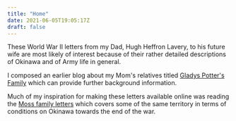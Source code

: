 ```yaml
---
title: "Home"
date: 2021-06-05T19:05:17Z
draft: false
---
```

These World War II letters from my Dad, Hugh Heffron Lavery, to his future wife are most likely of interest because of their rather detailed descriptions of Okinawa and of Army life in general.  

I composed an earlier blog about my Mom's relatives titled [Gladys Potter's Family](https://hlavery.org) which can provide further background information.  

Much of my inspiration for making these letters available online was reading the [Moss family letters](https://www.mossletters.com) which covers some of the same territory in terms of conditions on Okinawa towards the end of the war.


